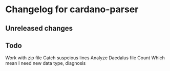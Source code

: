 # Changelog for cardano-parser

## Unreleased changes

## Todo
Work with zip file
Catch suspcious lines
Analyze Daedalus file
Count
Which mean I need new data type, diagnosis